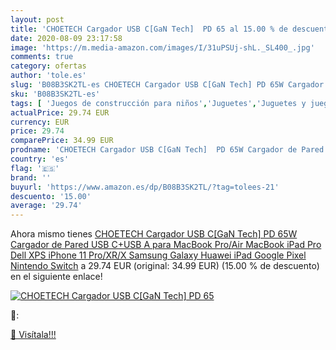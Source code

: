 ```yaml
---
layout: post
title: 'CHOETECH Cargador USB C[GaN Tech]  PD 65 al 15.00 % de descuento'
date: 2020-08-09 23:17:58
image: 'https://m.media-amazon.com/images/I/31uPSUj-shL._SL400_.jpg'
comments: true
category: ofertas
author: 'tole.es'
slug: 'B08B3SK2TL-es CHOETECH Cargador USB C[GaN Tech] PD 65W Cargador de Pared...'
sku: 'B08B3SK2TL-es'
tags: [ 'Juegos de construcción para niños','Juguetes','Juguetes y juegos','nintendo', ]
actualPrice: 29.74 EUR
currency: EUR
price: 29.74
comparePrice: 34.99 EUR
prodname: 'CHOETECH Cargador USB C[GaN Tech]  PD 65W Cargador de Pared USB C+USB A para MacBook Pro/Air  MacBook  iPad Pro  Dell XPS iPhone 11 Pro/XR/X  Samsung Galaxy  Huawei  iPad Google Pixel  Nintendo Switch'
country: 'es'
flag: '🇪🇸'
brand: ''
buyurl: 'https://www.amazon.es/dp/B08B3SK2TL/?tag=tolees-21'
descuento: '15.00'
average: '29.74'
---
```


Ahora mismo tienes [CHOETECH Cargador USB C[GaN Tech]  PD 65W Cargador de Pared USB C+USB A para MacBook Pro/Air  MacBook  iPad Pro  Dell XPS iPhone 11 Pro/XR/X  Samsung Galaxy  Huawei  iPad Google Pixel  Nintendo Switch](https://www.amazon.es/dp/B08B3SK2TL/?tag=tolees-21) a 29.74 EUR (original: 34.99 EUR) (15.00 %  de descuento) en el siguiente enlace!

[![CHOETECH Cargador USB C[GaN Tech]  PD 65](https://m.media-amazon.com/images/I/31uPSUj-shL._SL400_.jpg)](https://www.amazon.es/dp/B08B3SK2TL/?tag=tolees-21)

🔎:


[🛒 Visítala!!!](https://www.amazon.es/dp/B08B3SK2TL/?tag=tolees-21)
